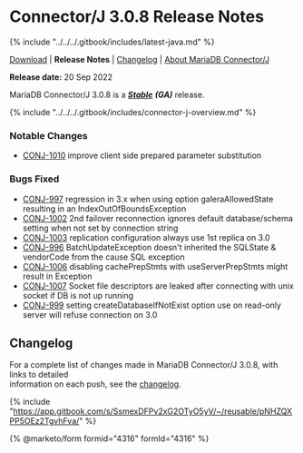 # Connector/J 3.0.8 Release Notes

{% include "../../../.gitbook/includes/latest-java.md" %}

[Download](https://mariadb.com/downloads/#connectors) | **Release Notes** | [Changelog](../changelogs/3.0/3.0.8.md) | [About MariaDB Connector/J](https://app.gitbook.com/s/CjGYMsT2MVP4nd3IyW2L/mariadb-connector-j/about-mariadb-connector-j)

**Release date:** 20 Sep 2022

MariaDB Connector/J 3.0.8 is a [_**Stable**_](../../../community-server/about/release-criteria.md) _**(GA)**_ release.

{% include "../../../.gitbook/includes/connector-j-overview.md" %}

### Notable Changes

* [CONJ-1010](https://jira.mariadb.org/browse/CONJ-1010) improve client side prepared parameter substitution

### Bugs Fixed

* [CONJ-997](https://jira.mariadb.org/browse/CONJ-997) regression in 3.x when using option galeraAllowedState resulting in an IndexOutOfBoundsException
* [CONJ-1002](https://jira.mariadb.org/browse/CONJ-1002) 2nd failover reconnection ignores default database/schema setting when not set by connection string
* [CONJ-1003](https://jira.mariadb.org/browse/CONJ-1003) replication configuration always use 1st replica on 3.0
* [CONJ-996](https://jira.mariadb.org/browse/CONJ-996) BatchUpdateException doesn't inherited the SQLState & vendorCode from the cause SQL exception
* [CONJ-1006](https://jira.mariadb.org/browse/CONJ-1006) disabling cachePrepStmts with useServerPrepStmts might result in Exception
* [CONJ-1007](https://jira.mariadb.org/browse/CONJ-1007) Socket file descriptors are leaked after connecting with unix socket if DB is not up running
* [CONJ-999](https://jira.mariadb.org/browse/CONJ-999) setting createDatabaseIfNotExist option use on read-only server will refuse connection on 3.0

## Changelog

For a complete list of changes made in MariaDB Connector/J 3.0.8, with links to detailed\
information on each push, see the [changelog](../changelogs/3.0/3.0.8.md).

{% include "https://app.gitbook.com/s/SsmexDFPv2xG2OTyO5yV/~/reusable/pNHZQXPP5OEz2TgvhFva/" %}

{% @marketo/form formid="4316" formId="4316" %}
